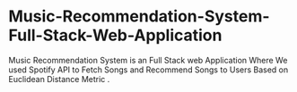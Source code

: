 # Music-Recommendation-System-Full-Stack-Web-Application
Music Recommendation System is an Full Stack web Application Where We used Spotify API to Fetch Songs and Recommend Songs to Users Based on Euclidean Distance Metric .
